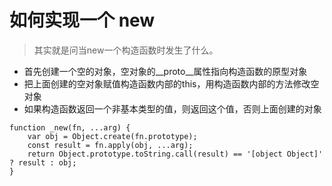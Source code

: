 # 如何实现一个 new
>其实就是问当new一个构造函数时发生了什么。

+ 首先创建一个空的对象，空对象的__proto__属性指向构造函数的原型对象
+ 把上面创建的空对象赋值构造函数内部的this，用构造函数内部的方法修改空对象
+ 如果构造函数返回一个非基本类型的值，则返回这个值，否则上面创建的对象
```
function _new(fn, ...arg) {
    var obj = Object.create(fn.prototype);
    const result = fn.apply(obj, ...arg);
    return Object.prototype.toString.call(result) == '[object Object]' ? result : obj;
}
```
